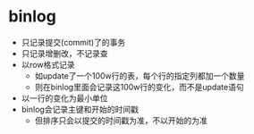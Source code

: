 # binlog
* 只记录提交(commit)了的事务
* 只记录增删改，不记录查
* 以row格式记录
  * 如update了一个100w行的表，每个行的指定列都加一个数量
  * 则在binlog里面会记录这100w行的变化，而不是update语句
* 以一行的变化为最小单位
* binlog会记录主键和开始的时间戳
  * 但排序只会以提交的时间戳为准，不以开始的为准
